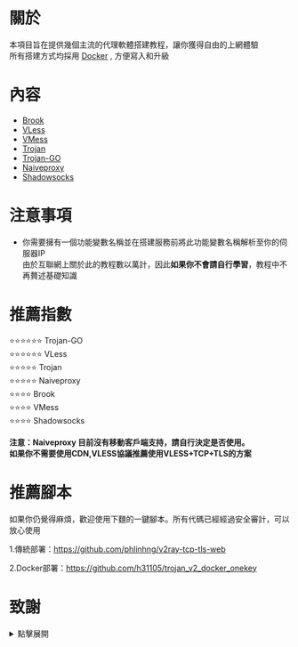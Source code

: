 # 關於
本項目旨在提供幾個主流的代理軟體搭建教程，讓你獲得自由的上網體驗    
所有搭建方式均採用 [Docker](https://hub.docker.com/) , 方便寫入和升級     
# 內容
- [Brook](https://github.com/charlieethan/firewall-proxy/tree/master/CN-HK/Brook)  		
- [VLess](https://github.com/charlieethan/firewall-proxy/tree/master/CN-HK/V2ray/VLess)			
- [VMess](https://github.com/charlieethan/firewall-proxy/tree/master/CN-HK/V2ray/VMess)		
- [Trojan](https://github.com/charlieethan/firewall-proxy/tree/master/CN-HK/Trojan)      
- [Trojan-GO](https://github.com/charlieethan/firewall-proxy/tree/master/CN-HK/Trojan-go)    	
- [Naiveproxy](https://github.com/charlieethan/firewall-proxy/tree/master/CN-HK/Naiveproxy) 		
- [Shadowsocks](https://github.com/charlieethan/firewall-proxy/tree/master/CN-HK/Shadowsocks)  	

# 注意事項
- 你需要擁有一個功能變數名稱並在搭建服務前將此功能變數名稱解析至你的伺服器IP		    
由於互聯網上關於此的教程數以萬計，因此**如果你不會請自行學習**，教程中不再贅述基礎知識
# 推薦指數  
⭐⭐⭐⭐⭐⭐ Trojan-GO       
⭐⭐⭐⭐⭐⭐ VLess	    	  
⭐⭐⭐⭐⭐ Trojan         
⭐⭐⭐⭐⭐ Naiveproxy		   	    
⭐⭐⭐⭐ Brook    
⭐⭐⭐⭐ VMess      			  
⭐⭐⭐⭐ Shadowsocks    

**注意：Naiveproxy 目前沒有移動客戶端支持，請自行決定是否使用。**		
**如果你不需要使用CDN,VLESS協議推薦使用VLESS+TCP+TLS的方案**
# 推薦腳本	
如果你仍覺得麻煩，歡迎使用下麵的一鍵腳本。所有代碼已經經過安全審計，可以放心使用		

1.傳統部署：https://github.com/phlinhng/v2ray-tcp-tls-web		

2.Docker部署：https://github.com/h31105/trojan_v2_docker_onekey			
# 致謝  
<details>
<summary>點擊展開 </summary>

- [@teddysun](https://hub.docker.com/u/teddysun)    
- [Shadowsocks-libev](https://github.com/shadowsocks/shadowsocks-libev)    
- [Brook](https://github.com/txthinking/brook)				  
- [Naiveproxy](https://github.com/klzgrad/naiveproxy)		
- [V2ray(V2fly)](https://github.com/v2fly/v2ray-core)         
- [Trojan](https://github.com/trojan-gfw/trojan)       
- [Trojan-GO](https://github.com/p4gefau1t/trojan-go)              
- [across](https://github.com/teddysun/across)     
- [Trojan-Qt5](https://github.com/Trojan-Qt5/Trojan-Qt5)     
- [v2rayN](https://github.com/2dust/v2rayN)      
- [v2rayNG](https://github.com/2dust/v2rayNG)     
- [tls-shunt-proxy](https://github.com/liberal-boy/tls-shunt-proxy)		
- [shadowsocks-android](https://github.com/shadowsocks/shadowsocks-android)     
- [shadowsocks-windows](https://github.com/shadowsocks/shadowsocks-windows)       
</details>
